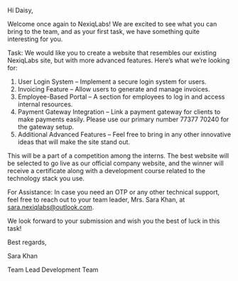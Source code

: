 Hi Daisy,

Welcome once again to NexiqLabs! We are excited to see what you can bring to the team, and as your first task, we have something quite interesting for you.

Task:
We would like you to create a website that resembles our existing NexiqLabs site, but with more advanced features. Here’s what we’re looking for:

1. User Login System – Implement a secure login system for users.
2. Invoicing Feature – Allow users to generate and manage invoices.
3. Employee-Based Portal – A section for employees to log in and access internal resources.
4. Payment Gateway Integration – Link a payment gateway for clients to make payments easily. Please use our primary number 77377 70240 for the gateway setup.
5. Additional Advanced Features – Feel free to bring in any other innovative ideas that will make the site stand out.
   
This will be a part of a competition among the interns. The best website will be selected to go live as our official company website, and the winner will receive a certificate along with a development course related to the technology stack you use.

For Assistance: In case you need an OTP or any other technical support, feel free to reach out to your team leader, Mrs. Sara Khan, at sara.nexiqlabs@outlook.com.

We look forward to your submission and wish you the best of luck in this task!

Best regards,

Sara Khan

Team Lead Development Team
